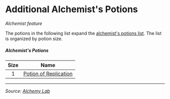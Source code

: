 # Additional Alchemist's Potions

_Alchemist feature_

The potions in the following list expand the [alchemist's potions list](https://docs.google.com/document/d/1Y5ia5NRk0sKFpsoFI8unjEsPqT_NHKUVG8paACWJtIM). The list is organized by potion size.

##### Alchemist's Potions

| Size | Name |
|:----:|:----:|
|  1   | [Potion of Replication](https://github.com/mpanighetti/dnd5e-magic-items/blob/main/potions/potion-of-replication.md) |

---

_Source: [Alchemy Lab](https://github.com/mpanighetti/dnd5e-alchemy-lab)_
